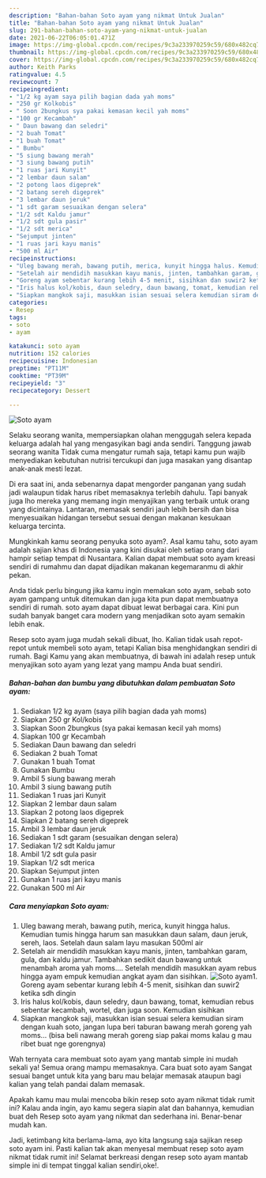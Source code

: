 ```yaml
---
description: "Bahan-bahan Soto ayam yang nikmat Untuk Jualan"
title: "Bahan-bahan Soto ayam yang nikmat Untuk Jualan"
slug: 291-bahan-bahan-soto-ayam-yang-nikmat-untuk-jualan
date: 2021-06-22T06:05:01.471Z
image: https://img-global.cpcdn.com/recipes/9c3a233970259c59/680x482cq70/soto-ayam-foto-resep-utama.jpg
thumbnail: https://img-global.cpcdn.com/recipes/9c3a233970259c59/680x482cq70/soto-ayam-foto-resep-utama.jpg
cover: https://img-global.cpcdn.com/recipes/9c3a233970259c59/680x482cq70/soto-ayam-foto-resep-utama.jpg
author: Keith Parks
ratingvalue: 4.5
reviewcount: 7
recipeingredient:
- "1/2 kg ayam saya pilih bagian dada yah moms"
- "250 gr Kolkobis"
- " Soon 2bungkus sya pakai kemasan kecil yah moms"
- "100 gr Kecambah"
- " Daun bawang dan seledri"
- "2 buah Tomat"
- "1 buah Tomat"
- " Bumbu"
- "5 siung bawang merah"
- "3 siung bawang putih"
- "1 ruas jari Kunyit"
- "2 lembar daun salam"
- "2 potong laos digeprek"
- "2 batang sereh digeprek"
- "3 lembar daun jeruk"
- "1 sdt garam sesuaikan dengan selera"
- "1/2 sdt Kaldu jamur"
- "1/2 sdt gula pasir"
- "1/2 sdt merica"
- "Sejumput jinten"
- "1 ruas jari kayu manis"
- "500 ml Air"
recipeinstructions:
- "Uleg bawang merah, bawang putih, merica, kunyit hingga halus. Kemudian tumis hingga harum san masukkan daun salam, daun jeruk, sereh, laos. Setelah daun salam layu masukan 500ml air"
- "Setelah air mendidih masukkan kayu manis, jinten, tambahkan garam, gula, dan kaldu jamur. Tambahkan sedikit daun bawang untuk menambah aroma yah moms.... Setelah mendidih masukkan ayam rebus hingga ayam empuk kemudian angkat ayam dan sisihkan."
- "Goreng ayam sebentar kurang lebih 4-5 menit, sisihkan dan suwir2 ketika sdh dingin"
- "Iris halus kol/kobis, daun seledry, daun bawang, tomat, kemudian rebus sebentar kecambah, wortel, dan juga soon. Kemudian sisihkan"
- "Siapkan mangkok saji, masukkan isian sesuai selera kemudian siram dengan kuah soto, jangan lupa beri taburan bawang merah goreng yah moms... (bisa beli nawang merah goreng siap pakai moms kalau g mau ribet buat nge gorengnya)"
categories:
- Resep
tags:
- soto
- ayam

katakunci: soto ayam 
nutrition: 152 calories
recipecuisine: Indonesian
preptime: "PT11M"
cooktime: "PT39M"
recipeyield: "3"
recipecategory: Dessert

---
```



![Soto ayam](https://img-global.cpcdn.com/recipes/9c3a233970259c59/680x482cq70/soto-ayam-foto-resep-utama.jpg)

Selaku seorang wanita, mempersiapkan olahan menggugah selera kepada keluarga adalah hal yang mengasyikan bagi anda sendiri. Tanggung jawab seorang  wanita Tidak cuma mengatur rumah saja, tetapi kamu pun wajib menyediakan kebutuhan nutrisi tercukupi dan juga masakan yang disantap anak-anak mesti lezat.

Di era  saat ini, anda sebenarnya dapat mengorder panganan yang sudah jadi walaupun tidak harus ribet memasaknya terlebih dahulu. Tapi banyak juga lho mereka yang memang ingin menyajikan yang terbaik untuk orang yang dicintainya. Lantaran, memasak sendiri jauh lebih bersih dan bisa menyesuaikan hidangan tersebut sesuai dengan makanan kesukaan keluarga tercinta. 



Mungkinkah kamu seorang penyuka soto ayam?. Asal kamu tahu, soto ayam adalah sajian khas di Indonesia yang kini disukai oleh setiap orang dari hampir setiap tempat di Nusantara. Kalian dapat membuat soto ayam kreasi sendiri di rumahmu dan dapat dijadikan makanan kegemaranmu di akhir pekan.

Anda tidak perlu bingung jika kamu ingin memakan soto ayam, sebab soto ayam gampang untuk ditemukan dan juga kita pun dapat membuatnya sendiri di rumah. soto ayam dapat dibuat lewat berbagai cara. Kini pun sudah banyak banget cara modern yang menjadikan soto ayam semakin lebih enak.

Resep soto ayam juga mudah sekali dibuat, lho. Kalian tidak usah repot-repot untuk membeli soto ayam, tetapi Kalian bisa menghidangkan sendiri di rumah. Bagi Kamu yang akan membuatnya, di bawah ini adalah resep untuk menyajikan soto ayam yang lezat yang mampu Anda buat sendiri.

<!--inarticleads1-->

##### Bahan-bahan dan bumbu yang dibutuhkan dalam pembuatan Soto ayam:

1. Sediakan 1/2 kg ayam (saya pilih bagian dada yah moms)
1. Siapkan 250 gr Kol/kobis
1. Siapkan  Soon 2bungkus (sya pakai kemasan kecil yah moms)
1. Siapkan 100 gr Kecambah
1. Sediakan  Daun bawang dan seledri
1. Sediakan 2 buah Tomat
1. Gunakan 1 buah Tomat
1. Gunakan  Bumbu
1. Ambil 5 siung bawang merah
1. Ambil 3 siung bawang putih
1. Sediakan 1 ruas jari Kunyit
1. Siapkan 2 lembar daun salam
1. Siapkan 2 potong laos digeprek
1. Siapkan 2 batang sereh digeprek
1. Ambil 3 lembar daun jeruk
1. Sediakan 1 sdt garam (sesuaikan dengan selera)
1. Sediakan 1/2 sdt Kaldu jamur
1. Ambil 1/2 sdt gula pasir
1. Siapkan 1/2 sdt merica
1. Siapkan Sejumput jinten
1. Gunakan 1 ruas jari kayu manis
1. Gunakan 500 ml Air




<!--inarticleads2-->

##### Cara menyiapkan Soto ayam:

1. Uleg bawang merah, bawang putih, merica, kunyit hingga halus. Kemudian tumis hingga harum san masukkan daun salam, daun jeruk, sereh, laos. Setelah daun salam layu masukan 500ml air
1. Setelah air mendidih masukkan kayu manis, jinten, tambahkan garam, gula, dan kaldu jamur. Tambahkan sedikit daun bawang untuk menambah aroma yah moms.... Setelah mendidih masukkan ayam rebus hingga ayam empuk kemudian angkat ayam dan sisihkan.
<img src="//assets-global.cpcdn.com/assets/icons/button_play-2c75c40dde080a61004c1f40b05d8f140eaff45d7e9e6481dc71c63d2e7c4909.png" alt="Soto ayam">1. Goreng ayam sebentar kurang lebih 4-5 menit, sisihkan dan suwir2 ketika sdh dingin
1. Iris halus kol/kobis, daun seledry, daun bawang, tomat, kemudian rebus sebentar kecambah, wortel, dan juga soon. Kemudian sisihkan
1. Siapkan mangkok saji, masukkan isian sesuai selera kemudian siram dengan kuah soto, jangan lupa beri taburan bawang merah goreng yah moms... (bisa beli nawang merah goreng siap pakai moms kalau g mau ribet buat nge gorengnya)




Wah ternyata cara membuat soto ayam yang mantab simple ini mudah sekali ya! Semua orang mampu memasaknya. Cara buat soto ayam Sangat sesuai banget untuk kita yang baru mau belajar memasak ataupun bagi kalian yang telah pandai dalam memasak.

Apakah kamu mau mulai mencoba bikin resep soto ayam nikmat tidak rumit ini? Kalau anda ingin, ayo kamu segera siapin alat dan bahannya, kemudian buat deh Resep soto ayam yang nikmat dan sederhana ini. Benar-benar mudah kan. 

Jadi, ketimbang kita berlama-lama, ayo kita langsung saja sajikan resep soto ayam ini. Pasti kalian tak akan menyesal membuat resep soto ayam nikmat tidak rumit ini! Selamat berkreasi dengan resep soto ayam mantab simple ini di tempat tinggal kalian sendiri,oke!.

